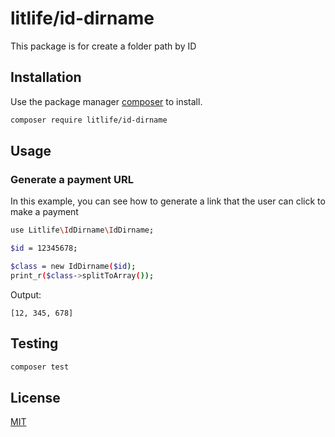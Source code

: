 # litlife/id-dirname

This package is for create a folder path by ID

## Installation

Use the package manager [composer](https://getcomposer.org/) to install.

```bash
composer require litlife/id-dirname
```

## Usage

### Generate a payment URL

In this example, you can see how to generate a link that the user can click to make a payment

```bash
use Litlife\IdDirname\IdDirname;

$id = 12345678;

$class = new IdDirname($id);
print_r($class->splitToArray());

```

Output:

`[12, 345, 678]`

## Testing
```bash
composer test
```
## License
[MIT](https://choosealicense.com/licenses/mit/)
